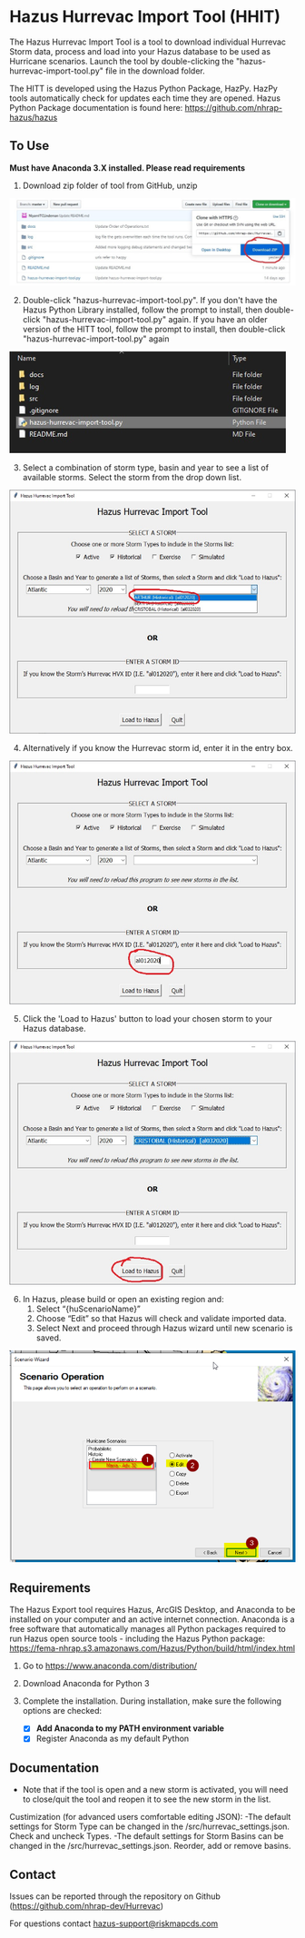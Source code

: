 # Hazus Hurrevac Import Tool (HHIT)
The Hazus Hurrevac Import Tool is a tool to download individual Hurrevac Storm data, process and load into your Hazus database to be used as Hurricane scenarios. Launch the tool by double-clicking the "hazus-hurrevac-import-tool.py" file in the download folder.

The HITT is developed using the Hazus Python Package, HazPy. HazPy tools automatically check for updates each time they are opened. Hazus Python Package documentation is found here: https://github.com/nhrap-hazus/hazus

## To Use

**Must have Anaconda 3.X installed. Please read requirements**

1. Download zip folder of tool from GitHub, unzip

![Download HITT](src/assets/images/DownloadHITT.jpg "Download HITT") 

2. Double-click "hazus-hurrevac-import-tool.py". If you don't have the Hazus Python Library installed, follow the prompt to install, then double-click "hazus-hurrevac-import-tool.py" again. If you have an older version of the HITT tool, follow the prompt to install, then double-click "hazus-hurrevac-import-tool.py" again

![Run HITT](src/assets/images/RunHITT.jpg "Run HITT") 

3. Select a combination of storm type, basin and year to see a list of available storms. Select the storm from the drop down list.

![HITT Select Storm](src/assets/images/SelectStorm.jpg "HHIT Select Storm") 

4. Alternatively if you know the Hurrevac storm id, enter it in the entry box.

![HITT Enter Storm](src/assets/images/EnterStorm.jpg "HHIT Enter Storm")

5. Click the 'Load to Hazus' button to load your chosen storm to your Hazus database.

![HITT Load To Hazus](src/assets/images/LoadToHazus.jpg "HHIT Load To Hazus")

6. In Hazus, please build or open an existing region and:
   1. Select “{huScenarioName}”
   2. Choose “Edit” so that Hazus will check and validate imported data.
   3. Select Next and proceed through Hazus wizard until new scenario is saved.

![HITT Next Steps](src/assets/images/NextSteps.png "HHIT Next Steps")

## Requirements

The Hazus Export tool requires Hazus, ArcGIS Desktop, and Anaconda to be installed on your computer and an active internet connection. Anaconda is a free software that automatically manages all Python packages required to run Hazus open source tools - including the Hazus Python package: https://fema-nhrap.s3.amazonaws.com/Hazus/Python/build/html/index.html

1. Go to https://www.anaconda.com/distribution/

2. Download Anaconda for Python 3

3. Complete the installation. During installation, make sure the following options are checked:
   - [x] **Add Anaconda to my PATH environment variable**
   - [x] Register Anaconda as my default Python

## Documentation

- Note that if the tool is open and a new storm is activated, you will need to close/quit the tool and reopen it to see the new storm in the list.

Custimization (for advanced users comfortable editing JSON):
-The default settings for Storm Type can be changed in the /src/hurrevac_settings.json. Check and uncheck Types.
-The default settings for Storm Basins can be changed in the /src/hurrevac_settings.json. Reorder, add or remove basins.

## Contact

Issues can be reported through the repository on Github (https://github.com/nhrap-dev/Hurrevac)

For questions contact hazus-support@riskmapcds.com
